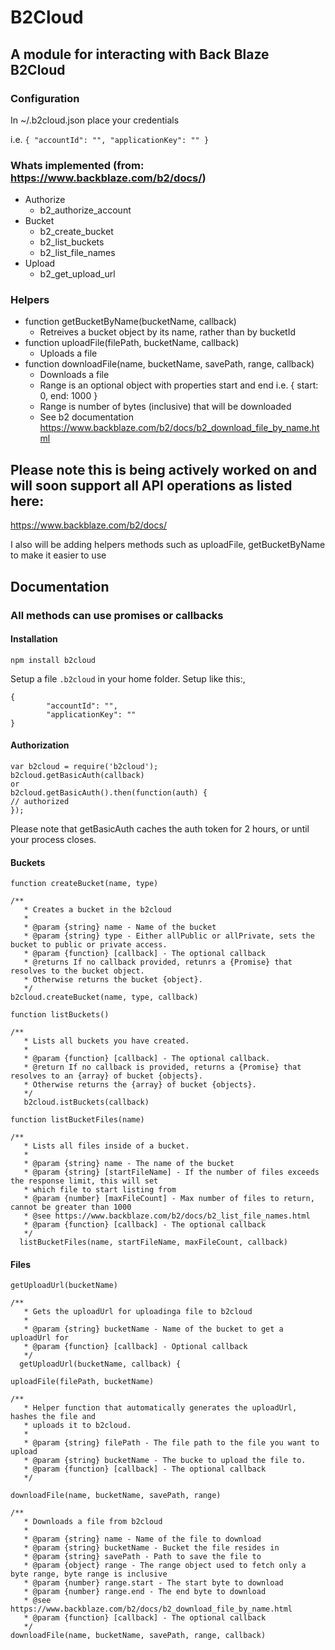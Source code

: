 # B2Cloud

## A module for interacting with Back Blaze B2Cloud

### Configuration

In ~/.b2cloud.json place your credentials

i.e.
`{
        "accountId": "",
        "applicationKey": ""
}`


### Whats implemented (from: https://www.backblaze.com/b2/docs/)

- Authorize
  - b2_authorize_account
- Bucket
  - b2_create_bucket
  - b2_list_buckets
  - b2_list_file_names
- Upload
  - b2_get_upload_url


### Helpers

- function getBucketByName(bucketName, callback)
  - Retreives a bucket object by its name, rather than by bucketId
- function uploadFile(filePath, bucketName, callback)
  - Uploads a file
- function downloadFile(name, bucketName, savePath, range, callback)
  - Downloads a file
  - Range is an optional object with properties start and end i.e. { start: 0, end: 1000 }
  - Range is number of bytes (inclusive) that will be downloaded
  - See b2 documentation https://www.backblaze.com/b2/docs/b2_download_file_by_name.html

## Please note this is being actively worked on and will soon support all API operations as listed here:
https://www.backblaze.com/b2/docs/

I also will be adding helpers methods such as uploadFile, getBucketByName to make it easier to use

## Documentation
### All methods can use promises or callbacks
#### Installation
```npm install b2cloud```

Setup a file ```.b2cloud``` in your home folder. Setup like this:,

```
{
        "accountId": "",
        "applicationKey": ""
}
```
#### Authorization
```
var b2cloud = require('b2cloud');
b2cloud.getBasicAuth(callback)
or
b2cloud.getBasicAuth().then(function(auth) {
// authorized
});
```
Please note that getBasicAuth caches the auth token for 2 hours, or until your process closes.
#### Buckets
`function createBucket(name, type)`
```
/**
   * Creates a bucket in the b2cloud
   *
   * @param {string} name - Name of the bucket
   * @param {string} type - Either allPublic or allPrivate, sets the bucket to public or private access.
   * @param {function} [callback] - The optional callback
   * @returns If no callback provided, retunrs a {Promise} that resolves to the bucket object.
   * Otherwise returns the bucket {object}.
   */
b2cloud.createBucket(name, type, callback)
````
`function listBuckets()`
```
/**
   * Lists all buckets you have created.
   *
   * @param {function} [callback] - The optional callback.
   * @return If no callback is provided, returns a {Promise} that resolves to an {array} of bucket {objects}.
   * Otherwise returns the {array} of bucket {objects}.
   */
   b2cloud.istBuckets(callback)
```
`function listBucketFiles(name)`
```
/**
   * Lists all files inside of a bucket.
   *
   * @param {string} name - The name of the bucket
   * @param {string} [startFileName] - If the number of files exceeds the response limit, this will set
   * which file to start listing from
   * @param {number} [maxFileCount] - Max number of files to return, cannot be greater than 1000
   * @see https://www.backblaze.com/b2/docs/b2_list_file_names.html
   * @param {function} [callback] - The optional callback
   */
  listBucketFiles(name, startFileName, maxFileCount, callback)
  ```

#### Files
`getUploadUrl(bucketName)`
```
/**
   * Gets the uploadUrl for uploadinga file to b2cloud
   *
   * @param {string} bucketName - Name of the bucket to get a uploadUrl for
   * @param {function} [callback] - Optional callback
   */
  getUploadUrl(bucketName, callback) {
  ```
`uploadFile(filePath, bucketName)`
```
/**
   * Helper function that automatically generates the uploadUrl, hashes the file and
   * uploads it to b2cloud.
   *
   * @param {string} filePath - The file path to the file you want to upload
   * @param {string} bucketName - The bucke to upload the file to.
   * @param {function} [callback] - The optional callback
   */
```
`downloadFile(name, bucketName, savePath, range)`
```
/**
   * Downloads a file from b2cloud
   *
   * @param {string} name - Name of the file to download
   * @param {string} bucketName - Bucket the file resides in
   * @param {string} savePath - Path to save the file to
   * @param {object} range - The range object used to fetch only a byte range, byte range is inclusive
   * @param {number} range.start - The start byte to download
   * @param {number} range.end - The end byte to download
   * @see https://www.backblaze.com/b2/docs/b2_download_file_by_name.html
   * @param {function} [callback] - The optional callback
   */
downloadFile(name, bucketName, savePath, range, callback)
```